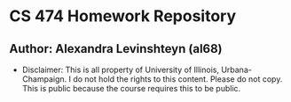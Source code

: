 # CS 474 Homework Repository
## Author: Alexandra Levinshteyn (al68)

- Disclaimer: This is all property of University of Illinois, Urbana-Champaign. I do not hold the rights to this content. Please do not copy. This is public because the course requires this to be public.